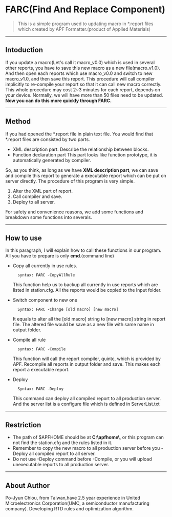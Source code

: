 
# FARC(**F**ind **A**nd **R**eplace **C**omponent)   
>This is a simple program used to updating macro in *.report files which created by APF Formatter.(product of Applied Materials)    
- - -

## Intoduction
If you update a macro(Let's call it macro_v0.0) which is used in several other reports, you have to save this new macro as a new file(macro_v1.0). And then open each reports which use macro_v0.0 and switch to new macro_v1.0, and then save this report. This procedure will call compiler implicitly to re-compile your report so that it can call new macro correctly. This whole procedure may cost 2~3 minutes for each report, depends on your device. Normally, we will have more than 50 files need to be updated. **Now you can do this more quickly through FARC.**

- - -

## Method
If you had opened the *.report file in plain text file. You would find that *.report files are consisted by two parts.
- XML description part.
        Describe the relationship between blocks.
- Function declaration part
        This part looks like function prototype, it is automatically generated by compiler.

So, as you think, as long as we have **XML description part**, we can save and compile this report to generate a executable report which can be put on server directly. The procedure of this program is very simple.

1. Alter the XML part of report.
2. Call compiler and save.
3. Deploy to all server.

For safety and convenience reasons, we add some functions and breakdown some functions into severals.
- - -

## How to use
In this paragraph, I will explain how to call these functions in our program. All you have to prepare is only **cmd**.(command line)
- Copy all currently in use rules.

        syntax: FARC -CopyAllRule    
    This function help us to backup all currently in use reports which are listed in station.cfg. All the reports would be copied to the Input folder.

- Switch component to new one

        Syntax: FARC -Change [old macro] [new macro]    
    It equals to alter all the [old macro] string to [new macro] string in report file. The altered file would be save as a new file with same name in output folder.

- Compile all rule

        syntax: FARC -Compile
    This function will call the report compiler, quintc, which is provided by APF. Recompile all reports in output folder and save. This makes each report a executable report.

- Deploy

        Syntax: FARC -Deploy
    This command can deploy all compiled report to all production server. And the server list is a configure file which is defined in ServerList.txt
- - -

## Restriction
- The path of $APFHOME should be at **C:\apfhome\\**, or this program can not find the station.cfg and the rules listed in it.
- Remember to copy the new macro to all production server before you -Deploy all compiled report to all server.
- Do not use -Deploy command before -Compile, or you will upload unexecutable reports to all production server.
---

## About Author
Po-Jyun Chiou, from Taiwan,have 2.5 year experience in United Microelectronics Corporation(UMC, a semiconductor manufacturing company). Developing RTD rules and optimization algorithm.
